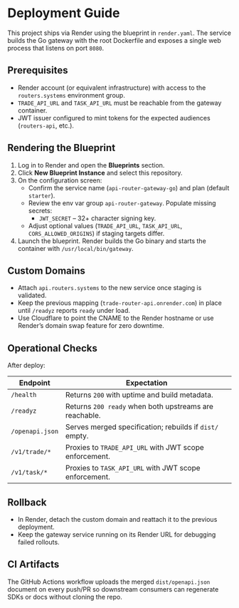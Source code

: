 # Deployment Guide

This project ships via Render using the blueprint in `render.yaml`. The service builds the Go gateway with the root Dockerfile and exposes a single web process that listens on port `8080`.

## Prerequisites

- Render account (or equivalent infrastructure) with access to the `routers.systems` environment group.
- `TRADE_API_URL` and `TASK_API_URL` must be reachable from the gateway container.
- JWT issuer configured to mint tokens for the expected audiences (`routers-api`, etc.).

## Rendering the Blueprint

1. Log in to Render and open the **Blueprints** section.
2. Click **New Blueprint Instance** and select this repository.
3. On the configuration screen:
   - Confirm the service name (`api-router-gateway-go`) and plan (default `starter`).
   - Review the env var group `api-router-gateway`. Populate missing secrets:
     - `JWT_SECRET` – 32+ character signing key.
   - Adjust optional values (`TRADE_API_URL`, `TASK_API_URL`, `CORS_ALLOWED_ORIGINS`) if staging targets differ.
4. Launch the blueprint. Render builds the Go binary and starts the container with `/usr/local/bin/gateway`.

## Custom Domains

- Attach `api.routers.systems` to the new service once staging is validated.
- Keep the previous mapping (`trade-router-api.onrender.com`) in place until `/readyz` reports `ready` under load.
- Use Cloudflare to point the CNAME to the Render hostname or use Render’s domain swap feature for zero downtime.

## Operational Checks

After deploy:

| Endpoint        | Expectation                                             |
|-----------------|----------------------------------------------------------|
| `/health`       | Returns `200` with uptime and build metadata.            |
| `/readyz`       | Returns `200 ready` when both upstreams are reachable.   |
| `/openapi.json` | Serves merged specification; rebuilds if `dist/` empty.  |
| `/v1/trade/*`   | Proxies to `TRADE_API_URL` with JWT scope enforcement.   |
| `/v1/task/*`    | Proxies to `TASK_API_URL` with JWT scope enforcement.    |

## Rollback

- In Render, detach the custom domain and reattach it to the previous deployment.
- Keep the gateway service running on its Render URL for debugging failed rollouts.

## CI Artifacts

The GitHub Actions workflow uploads the merged `dist/openapi.json` document on every push/PR so downstream consumers can regenerate SDKs or docs without cloning the repo.
